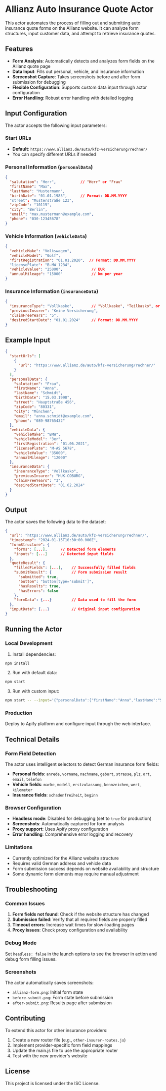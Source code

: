 # Allianz Auto Insurance Quote Actor

This actor automates the process of filling out and submitting auto insurance quote forms on the Allianz website. It can analyze form structures, input customer data, and attempt to retrieve insurance quotes.

## Features

- **Form Analysis**: Automatically detects and analyzes form fields on the Allianz quote page
- **Data Input**: Fills out personal, vehicle, and insurance information
- **Screenshot Capture**: Takes screenshots before and after form submission for debugging
- **Flexible Configuration**: Supports custom data input through actor configuration
- **Error Handling**: Robust error handling with detailed logging

## Input Configuration

The actor accepts the following input parameters:

### Start URLs
- **Default**: `https://www.allianz.de/auto/kfz-versicherung/rechner/`
- You can specify different URLs if needed

### Personal Information (`personalData`)
```json
{
  "salutation": "Herr",           // "Herr" or "Frau"
  "firstName": "Max",
  "lastName": "Mustermann",
  "birthDate": "01.01.1985",      // Format: DD.MM.YYYY
  "street": "Musterstraße 123",
  "zipCode": "10115",
  "city": "Berlin",
  "email": "max.mustermann@example.com",
  "phone": "030-12345678"
}
```

### Vehicle Information (`vehicleData`)
```json
{
  "vehicleMake": "Volkswagen",
  "vehicleModel": "Golf",
  "firstRegistration": "01.01.2020",  // Format: DD.MM.YYYY
  "licensePlate": "B-MW 1234",
  "vehicleValue": "25000",             // EUR
  "annualMileage": "15000"             // km per year
}
```

### Insurance Information (`insuranceData`)
```json
{
  "insuranceType": "Vollkasko",        // "Vollkasko", "Teilkasko", or "Haftpflicht"
  "previousInsurer": "Keine Versicherung",
  "claimFreeYears": "5",
  "desiredStartDate": "01.01.2024"     // Format: DD.MM.YYYY
}
```

## Example Input

```json
{
  "startUrls": [
    {
      "url": "https://www.allianz.de/auto/kfz-versicherung/rechner/"
    }
  ],
  "personalData": {
    "salutation": "Frau",
    "firstName": "Anna",
    "lastName": "Schmidt",
    "birthDate": "15.03.1990",
    "street": "Hauptstraße 456",
    "zipCode": "80331",
    "city": "München",
    "email": "anna.schmidt@example.com",
    "phone": "089-98765432"
  },
  "vehicleData": {
    "vehicleMake": "BMW",
    "vehicleModel": "3er",
    "firstRegistration": "01.06.2021",
    "licensePlate": "M-AS 5678",
    "vehicleValue": "35000",
    "annualMileage": "12000"
  },
  "insuranceData": {
    "insuranceType": "Vollkasko",
    "previousInsurer": "HUK-COBURG",
    "claimFreeYears": "3",
    "desiredStartDate": "01.02.2024"
  }
}
```

## Output

The actor saves the following data to the dataset:

```json
{
  "url": "https://www.allianz.de/auto/kfz-versicherung/rechner/",
  "timestamp": "2024-01-15T10:30:00.000Z",
  "formStructure": {
    "forms": [...],      // Detected form elements
    "inputs": [...]      // Detected input fields
  },
  "quoteResult": {
    "filledFields": [...],    // Successfully filled fields
    "submitResult": {         // Form submission result
      "submitted": true,
      "button": "button[type='submit']",
      "hasResults": true,
      "hasErrors": false
    },
    "formData": {...}         // Data used to fill the form
  },
  "inputData": {...}          // Original input configuration
}
```

## Running the Actor

### Local Development

1. Install dependencies:
```bash
npm install
```

2. Run with default data:
```bash
npm start
```

3. Run with custom input:
```bash
npm start -- --input='{"personalData":{"firstName":"Anna","lastName":"Schmidt"}}'
```

### Production

Deploy to Apify platform and configure input through the web interface.

## Technical Details

### Form Field Detection

The actor uses intelligent selectors to detect German insurance form fields:

- **Personal fields**: `anrede`, `vorname`, `nachname`, `geburt`, `strasse`, `plz`, `ort`, `email`, `telefon`
- **Vehicle fields**: `marke`, `modell`, `erstzulassung`, `kennzeichen`, `wert`, `kilometer`
- **Insurance fields**: `schadenfreiheit`, `beginn`

### Browser Configuration

- **Headless mode**: Disabled for debugging (set to `true` for production)
- **Screenshots**: Automatically captured for form analysis
- **Proxy support**: Uses Apify proxy configuration
- **Error handling**: Comprehensive error logging and recovery

### Limitations

- Currently optimized for the Allianz website structure
- Requires valid German address and vehicle data
- Form submission success depends on website availability and structure
- Some dynamic form elements may require manual adjustment

## Troubleshooting

### Common Issues

1. **Form fields not found**: Check if the website structure has changed
2. **Submission failed**: Verify that all required fields are properly filled
3. **Timeout errors**: Increase wait times for slow-loading pages
4. **Proxy issues**: Check proxy configuration and availability

### Debug Mode

Set `headless: false` in the launch options to see the browser in action and debug form filling issues.

### Screenshots

The actor automatically saves screenshots:
- `allianz-form.png`: Initial form state
- `before-submit.png`: Form state before submission
- `after-submit.png`: Results page after submission

## Contributing

To extend this actor for other insurance providers:

1. Create a new router file (e.g., `other-insurer-routes.js`)
2. Implement provider-specific form field mappings
3. Update the main.js file to use the appropriate router
4. Test with the new provider's website

## License

This project is licensed under the ISC License.
